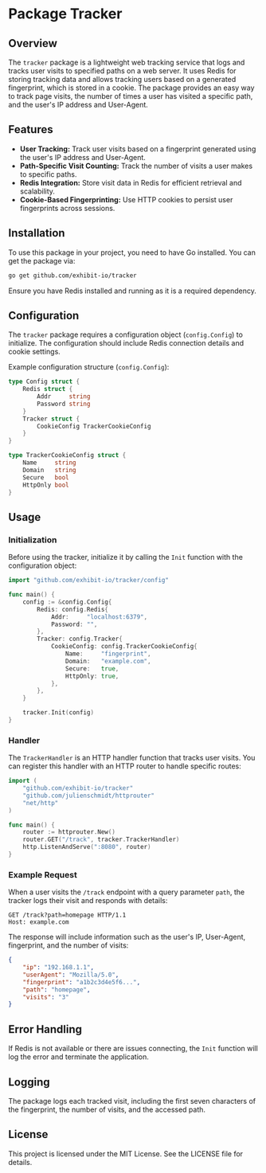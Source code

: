# Package Tracker

## Overview

The `tracker` package is a lightweight web tracking service that logs and tracks user visits to specified paths on a web server. It uses Redis for storing tracking data and allows tracking users based on a generated fingerprint, which is stored in a cookie. The package provides an easy way to track page visits, the number of times a user has visited a specific path, and the user's IP address and User-Agent.

## Features

- **User Tracking:** Track user visits based on a fingerprint generated using the user's IP address and User-Agent.
- **Path-Specific Visit Counting:** Track the number of visits a user makes to specific paths.
- **Redis Integration:** Store visit data in Redis for efficient retrieval and scalability.
- **Cookie-Based Fingerprinting:** Use HTTP cookies to persist user fingerprints across sessions.

## Installation

To use this package in your project, you need to have Go installed. You can get the package via:

```bash
go get github.com/exhibit-io/tracker
```

Ensure you have Redis installed and running as it is a required dependency.

## Configuration

The `tracker` package requires a configuration object (`config.Config`) to initialize. The configuration should include Redis connection details and cookie settings.

Example configuration structure (`config.Config`):

```go
type Config struct {
    Redis struct {
        Addr     string
        Password string
    }
    Tracker struct {
        CookieConfig TrackerCookieConfig
    }
}

type TrackerCookieConfig struct {
    Name     string
    Domain   string
    Secure   bool
    HttpOnly bool
}
```

## Usage

### Initialization

Before using the tracker, initialize it by calling the `Init` function with the configuration object:

```go
import "github.com/exhibit-io/tracker/config"

func main() {
    config := &config.Config{
        Redis: config.Redis{
            Addr:     "localhost:6379",
            Password: "",
        },
        Tracker: config.Tracker{
            CookieConfig: config.TrackerCookieConfig{
                Name:     "fingerprint",
                Domain:   "example.com",
                Secure:   true,
                HttpOnly: true,
            },
        },
    }

    tracker.Init(config)
}
```

### Handler

The `TrackerHandler` is an HTTP handler function that tracks user visits. You can register this handler with an HTTP router to handle specific routes:

```go
import (
    "github.com/exhibit-io/tracker"
    "github.com/julienschmidt/httprouter"
    "net/http"
)

func main() {
    router := httprouter.New()
    router.GET("/track", tracker.TrackerHandler)
    http.ListenAndServe(":8080", router)
}
```

### Example Request

When a user visits the `/track` endpoint with a query parameter `path`, the tracker logs their visit and responds with details:

```http
GET /track?path=homepage HTTP/1.1
Host: example.com
```

The response will include information such as the user's IP, User-Agent, fingerprint, and the number of visits:

```json
{
    "ip": "192.168.1.1",
    "userAgent": "Mozilla/5.0",
    "fingerprint": "a1b2c3d4e5f6...",
    "path": "homepage",
    "visits": "3"
}
```

## Error Handling

If Redis is not available or there are issues connecting, the `Init` function will log the error and terminate the application.

## Logging

The package logs each tracked visit, including the first seven characters of the fingerprint, the number of visits, and the accessed path.

## License

This project is licensed under the MIT License. See the LICENSE file for details.
